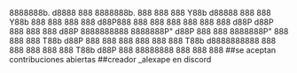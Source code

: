 8888888b.         d8888 888      8888888b.  888    888 
888   Y88b       d88888 888      888   Y88b 888    888 
888    888      d88P888 888      888    888 888    888 
888   d88P     d88P 888 888      888   d88P 8888888888 
8888888P"     d88P  888 888      8888888P"  888    888 
888 T88b     d88P   888 888      888        888    888 
888  T88b   d8888888888 888      888        888    888 
888   T88b d88P     888 88888888 888        888    888 
##se aceptan contribuciones abiertas 
##creador _alexape en discord